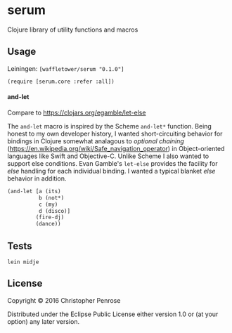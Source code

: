 # serum

Clojure library of utility functions and macros

## Usage

Leiningen:
`[waffletower/serum "0.1.0"]`

`(require [serum.core :refer :all])`

#### and-let

Compare to https://clojars.org/egamble/let-else

The `and-let` macro is inspired by the Scheme `and-let*` function.
Being honest to my own developer history, I wanted short-circuiting
behavior for bindings in Clojure somewhat analagous to _optional
chaining_ (https://en.wikipedia.org/wiki/Safe_navigation_operator) in
Object-oriented languages like Swift and Objective-C.  Unlike Scheme I
also wanted to support else conditions.  Evan Gamble's `let-else`
provides the facility for _else_ handling for each individual binding.
I wanted a typical blanket _else_ behavior in addition.

``` Clojure
(and-let [a (its)
          b (not*)
          c (my)
          d (disco)]
         (fire-dj)
         (dance))
```

## Tests

`lein midje`

## License

Copyright © 2016 Christopher Penrose

Distributed under the Eclipse Public License either version 1.0 or (at
your option) any later version.
